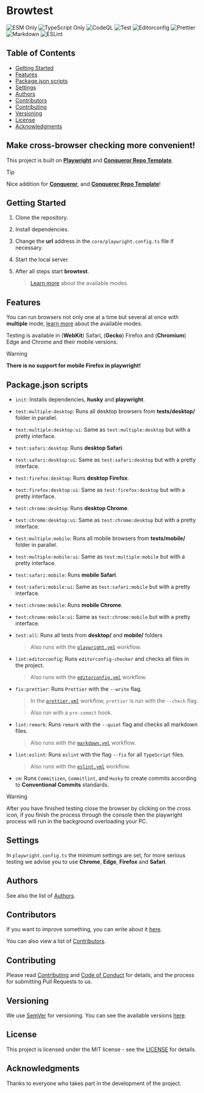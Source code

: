 # Browtest

![ESM Only](https://img.shields.io/badge/ESM-only-gray?labelColor=fe0)
![TypeScript Only](https://img.shields.io/badge/TypeScript-only-gray?labelColor=06f)
![CodeQL](https://img.shields.io/github/actions/workflow/status/Conqueror-Site-Builder/browtest/codeql.yml?label=CodeQL)
![Test](https://img.shields.io/github/actions/workflow/status/Conqueror-Site-Builder/browtest/playwright.yml?label=Test)
![Editorconfig](https://img.shields.io/github/actions/workflow/status/Conqueror-Site-Builder/browtest/editorconfig.yml?label=Editorconfig)
![Prettier](https://img.shields.io/github/actions/workflow/status/Conqueror-Site-Builder/browtest/prettier.yml?label=Prettier)
![Markdown](https://img.shields.io/github/actions/workflow/status/Conqueror-Site-Builder/browtest/markdown.yml?label=Markdown)
![ESLint](https://img.shields.io/github/actions/workflow/status/Conqueror-Site-Builder/browtest/eslint.yml?label=ESLint)

## Table of Contents

-   [Getting Started](#getting-started)
-   [Features](#features)
-   [Package.json scripts](#packagejson-scripts)
-   [Settings](#settings)
-   [Authors](#authors)
-   [Contributors](#contributors)
-   [Contributing](#contributing)
-   [Versioning](#versioning)
-   [License](#license)
-   [Acknowledgments](#acknowledgments)

## **Make cross-browser checking more convenient!**

This project is built on [**Playwright**](https://github.com/microsoft/playwright)
and [**Conqueror Repo Template**](https://github.com/Conqueror-Site-Builder/browtest).

> [!TIP]
> Nice addition for [**Conqueror**](https://github.com/Conqueror-Site-Builder/conqueror),
> and [**Conqueror Repo Template**](https://github.com/Conqueror-Site-Builder/browtest)!

## Getting Started

1.  Clone the repository.

1.  Install dependencies.

1.  Change the **url** address in the `core/playwright.config.ts` file if necessary.

1.  Start the local server.

1.  After all steps start **browtest**.

    > [Learn more](#packagejson-scripts) about the available modes.

## Features

You can run browsers not only one at a time but several at once
with **multiple** mode, [learn more](#packagejson-scripts)
about the available modes.

Testing is available in (**WebKit**) Safari, (**Gecko**) Firefox and
(**Chromium**) Edge and Chrome and their mobile versions.

> [!WARNING]
> **There is no support for mobile Firefox in playwright!**

## Package.json scripts

-   `init`: Installs dependencies, **husky** and **playwright**.

-   `test:multiple:desktop`: Runs all desktop browsers from **__tests__/desktop/**
    folder in parallel.

-   `test:multiple:desktop:ui`: Same as `test:multiple:desktop` but with
    a pretty interface.

-   `test:safari:desktop`: Runs **desktop Safari**.

-   `test:safari:desktop:ui`: Same as `test:safari:desktop` but with
    a pretty interface.

-   `test:firefox:desktop`: Runs **desktop Firefox**.

-   `test:firefox:desktop:ui`: Same as `test:firefox:desktop` but with
    a pretty interface.

-   `test:chrome:desktop`: Runs **desktop Chrome**.

-   `test:chrome:desktop:ui`: Same as `test:chrome:desktop` but with
    a pretty interface.

-   `test:multiple:mobile`: Runs all mobile browsers from **__tests__/mobile/**
    folder in parallel.

-   `test:multiple:mobile:ui`: Same as `test:multiple:mobile` but with
    a pretty interface.

-   `test:safari:mobile`: Runs **mobile Safari**.

-   `test:safari:mobile:ui`: Same as `test:safari:mobile` but with
    a pretty interface.

-   `test:chrome:mobile`: Runs **mobile Chrome**.

-   `test:chrome:mobile:ui`: Same as `test:chrome:mobile` but with
    a pretty interface.

-   `test:all`: Runs all tests from **desktop/** and **mobile/** folders

    > Also runs with the [`playwright.yml`](https://github.com/Conqueror-Site-Builder/browtest/blob/main/.github/workflows/playwright.yml) workflow.

-   `lint:editorconfig`: Runs `editorconfig-checker` and
    checks all files in the project.

    > Also runs with the [`editorconfig.yml`](https://github.com/Conqueror-Site-Builder/browtest/blob/main/.github/workflows/editorconfig.yml) workflow.

-   `fix:prettier`: Runs `Prettier` with the `--write` flag.

    > In the [`prettier.yml`](https://github.com/Conqueror-Site-Builder/browtest/blob/main/.github/workflows/prettier.yml)
    > workflow, `prettier` is run with the `--check` flag.
    >
    > Also run with a `pre-commit` hook.

-   `lint:remark`: Runs `remark` with the `--quiet` flag and
    checks all markdown files.

    > Also runs with the [`markdown.yml`](https://github.com/Conqueror-Site-Builder/browtest/blob/main/.github/workflows/markdown.yml) workflow.

-   `lint:eslint`: Runs `eslint` with the flag `--fix`
    for all `TypeScript` files.

    > Also runs with the [`eslint.yml`](https://github.com/Conqueror-Site-Builder/browtest/blob/main/.github/workflows/eslint.yml) workflow.

-   `cm`: Runs `Commitizen`, `Commitlint`, and `Husky` to create commits
    according to **Conventional Commits** standards.

> [!WARNING]
> After you have finished testing close the browser by clicking on the cross icon,
> if you finish the process through the console then the playwright process will
> run in the background overloading your PC.

## Settings

In `playwright.config.ts` the minimum settings are set,
for more serious testing we advise you to use **Chrome**, **Edge**, **Firefox**
and **Safari**.

## Authors

See also the list of [Authors](AUTHORS.md).

## Contributors

If you want to improve something, you can write about it
[here](https://github.com/Conqueror-Site-Builder/browtest/issues/new/choose).

You can also view a list of [Contributors](CONTRIBUTORS.md).

## Contributing

Please read [Contributing](CONTRIBUTING.md)
and [Code of Conduct](CODE_OF_CONDUCT.md) for details,
and the process for submitting Pull Requests to us.

## Versioning

We use [SemVer](https://semver.org) for versioning.
You can see the available versions
[here](https://github.com/Conqueror-Site-Builder/browtest/tags).

## License

This project is licensed under the MIT license - see the
[LICENSE](LICENSE) for details.

## Acknowledgments

Thanks to everyone who takes part in the development of the project.
